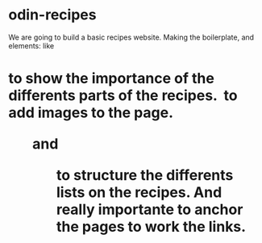 # odin-recipes
We are going to build a basic recipes website. Making the boilerplate, and elements: like <h1> to show the importance of the differents parts of the recipes. <img> to add images to the page. <ul> and <ol> to structure the differents lists on the recipes. And really importante to <a> anchor the pages to work the links.